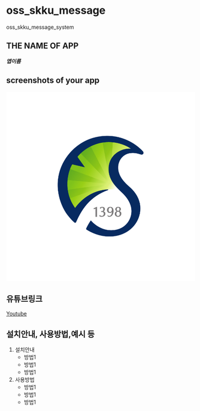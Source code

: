 # oss_skku_message
oss_skku_message_system

## THE NAME OF APP
**_앱이름_**
## screenshots of your app
![앱이미지](./server/app/static/skku.jpg)
## 유튜브링크
[Youtube](https://www.youtube.com/watch?v=6Y1kWcrFKQo)
## 설치안내, 사용방법,예시 등
<ol>
  <li>설치안내
    <ul>
      <li>방법1</li>
      <li>방법1</li>
      <li>방법1</li>
    </ul>
  </li>
  <li>사용방법
    <ul>
      <li>방법1</li>
      <li>방법1</li>
      <li>방법1</li>
    </ul>
  </li>
  </ol>
  
